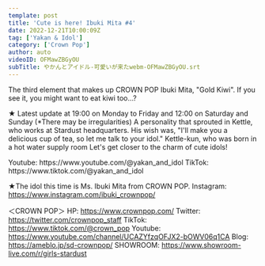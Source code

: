 ```yaml
---
template: post
title: 'Cute is here! Ibuki Mita #4'
date: 2022-12-21T10:00:09Z
tag: ['Yakan & Idol']
category: ['Crown Pop']
author: auto 
videoID: OFMawZBGyOU
subTitle: やかんとアイドル-可愛いが来たwebm-OFMawZBGyOU.srt
---
```

The third element that makes up CROWN POP Ibuki Mita, "Gold Kiwi".
If you see it, you might want to eat kiwi too...?

★ Latest update at 19:00 on Monday to Friday and 12:00 on Saturday and Sunday (*There may be irregularities)
A personality that sprouted in Kettle, who works at Stardust headquarters.
His wish was, "I'll make you a delicious cup of tea, so let me talk to your idol."
Kettle-kun, who was born in a hot water supply room
Let's get closer to the charm of cute idols!

<Kettle and Idol>
Youtube: https://www.youtube.com/@yakan_and_idol
TikTok: https://www.tiktok.com/@yakan_and_idol

★The idol this time is Ms. Ibuki Mita from CROWN POP.
<Ibuki Mita>
Instagram: https://www.instagram.com/ibuki_crownpop/

＜CROWN POP＞
HP: https://www.crownpop.com/
Twitter: https://twitter.com/crownpop_staff
TikTok: https://www.tiktok.com/@crown_pop
Youtube: https://www.youtube.com/channel/UCAZYfzqOFJX2-bOWV06q1CA
Blog: https://ameblo.jp/sd-crownpop/
SHOWROOM: https://www.showroom-live.com/r/girls-stardust
